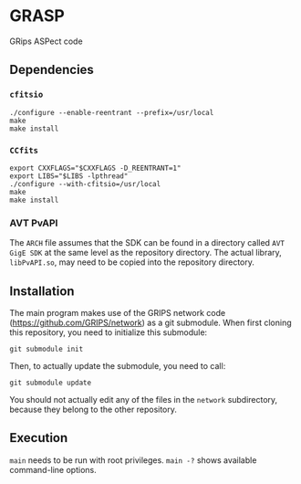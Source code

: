 GRASP
=====

GRips ASPect code 

Dependencies
------------
### `cfitsio`
```
./configure --enable-reentrant --prefix=/usr/local
make
make install
```

### `CCfits`
```
export CXXFLAGS="$CXXFLAGS -D_REENTRANT=1"
export LIBS="$LIBS -lpthread"
./configure --with-cfitsio=/usr/local
make
make install
```

### AVT PvAPI
The `ARCH` file assumes that the SDK can be found in a directory called `AVT GigE SDK` at the same level as the repository directory.  The actual library, `libPvAPI.so`, may need to be copied into the repository directory.

Installation
------------
The main program makes use of the GRIPS network code (https://github.com/GRIPS/network) as a git submodule.  When first cloning this repository, you need to initialize this submodule:

    git submodule init

Then, to actually update the submodule, you need to call:

    git submodule update

You should not actually edit any of the files in the `network` subdirectory, because they belong to the other repository.

Execution
---------
`main` needs to be run with root privileges.  `main -?` shows available command-line options.
